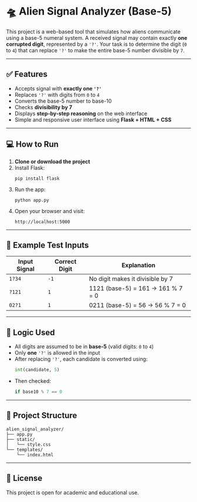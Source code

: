 # 🛸 Alien Signal Analyzer (Base-5)

This project is a web-based tool that simulates how aliens communicate using a base-5 numeral system. A received signal may contain exactly **one corrupted digit**, represented by a `'?'`. Your task is to determine the digit (`0` to `4`) that can replace `'?'` to make the entire base-5 number divisible by `7`.

---

## ✅ Features

- Accepts signal with **exactly one `'?'`**
- Replaces `'?'` with digits from `0` to `4`
- Converts the base-5 number to base-10
- Checks **divisibility by 7**
- Displays **step-by-step reasoning** on the web interface
- Simple and responsive user interface using **Flask + HTML + CSS**

---

## 💻 How to Run

1. **Clone or download the project**
2. Install Flask:
   ```
   pip install flask
   ```
3. Run the app:
   ```
   python app.py
   ```
4. Open your browser and visit:
   ```
   http://localhost:5000
   ```

---

## 🧪 Example Test Inputs

| Input Signal | Correct Digit | Explanation |
|--------------|----------------|-------------|
| `1?34`       | `-1`           | No digit makes it divisible by 7 |
| `?121`       | `1`            | 1121 (base-5) = 161 → 161 % 7 = 0 |
| `02?1`       | `1`            | 0211 (base-5) = 56 → 56 % 7 = 0   |

---

## 🧠 Logic Used

- All digits are assumed to be in **base-5** (valid digits: `0` to `4`)
- Only **one** `'?'` is allowed in the input
- After replacing `'?'`, each candidate is converted using:
  ```python
  int(candidate, 5)
  ```
- Then checked:
  ```python
  if base10 % 7 == 0
  ```

---

## 📂 Project Structure

```
alien_signal_analyzer/
├── app.py
├── static/
│   └── style.css
└── templates/
    └── index.html
```

---

## 📜 License

This project is open for academic and educational use.
